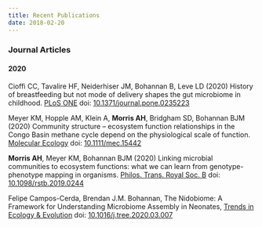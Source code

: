 ```yaml
---
title: Recent Publications
date: 2018-02-20
---
```


### Journal Articles

#### 2020
Cioffi CC, Tavalire HF, Neiderhiser JM, Bohannan B, Leve LD (2020) History of breastfeeding but not mode of delivery shapes the gut microbiome in childhood. [PLoS ONE](https://journals.plos.org/plosone/) 
doi: [10.1371/journal.pone.0235223](https://doi.org/10.1371/journal.pone.0235223)

Meyer KM, Hopple AM, Klein A, **Morris AH**, Bridgham
SD, Bohannan BJM (2020) Community structure – ecosystem function
relationships in the Congo Basin methane cycle depend on the physiological
scale of function. [Molecular Ecology](https://onlinelibrary.wiley.com/journal/1365294x) 
doi: [10.1111/mec.15442](https://doi.org/10.1111/mec.15442)

**Morris AH**, Meyer KM, Bohannan BJM (2020) Linking microbial communities
to ecosystem functions: what we can learn from genotype-phenotype mapping
in organisms. [Philos. Trans. Royal Soc. B](https://royalsocietypublishing.org/journal/rstb)
doi: [10.1098/rstb.2019.0244](https://doi.org/10.1098/rstb.2019.0244)

Felipe Campos-Cerda, Brendan J.M. Bohannan,
The Nidobiome: A Framework for Understanding Microbiome Assembly in Neonates,
[Trends in Ecology & Evolution](https://www.sciencedirect.com/journal/trends-in-ecology-and-evolution)
doi: [10.1016/j.tree.2020.03.007](https://doi.org/10.1016/j.tree.2020.03.007)

